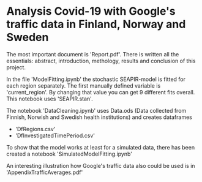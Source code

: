 # Analysis Covid-19 with Google's traffic data in Finland, Norway and Sweden

The most important document is 'Report.pdf'. There is written all the essentials: abstract, introduction, methology, results and conclusion of this project.

In the file 'ModelFitting.ipynb' the stochastic SEAPIR-model is fitted for each region separately. 
The first manually defined variable is 'current_region'. By changing that value you can get 9 different fits overall. 
This notebook uses 'SEAPIR.stan'.

The notebook 'DataCleaning.ipynb' uses Data.ods (Data collected from Finnish, Norwish and Swedish health institutions) and creates dataframes 
- 'DfRegions.csv' 
- 'DfInvestigatedTimePeriod.csv' 

To show that the model works at least for a simulated data, there has been created a notebook 'SimulatedModelFitting.ipynb'

An interesting illustration how Google's traffic data also could be used is in 'AppendixTrafficAverages.pdf'

